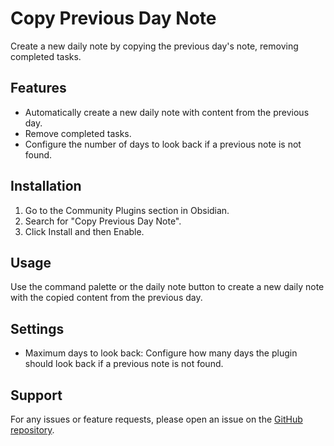 # Copy Previous Day Note

Create a new daily note by copying the previous day's note, removing completed tasks.

## Features

- Automatically create a new daily note with content from the previous day.
- Remove completed tasks.
- Configure the number of days to look back if a previous note is not found.

## Installation

1. Go to the Community Plugins section in Obsidian.
2. Search for "Copy Previous Day Note".
3. Click Install and then Enable.

## Usage

Use the command palette or the daily note button to create a new daily note with the copied content from the previous day.

## Settings

- Maximum days to look back: Configure how many days the plugin should look back if a previous note is not found.

## Support

For any issues or feature requests, please open an issue on the [GitHub repository](https://github.com/your-repo).

